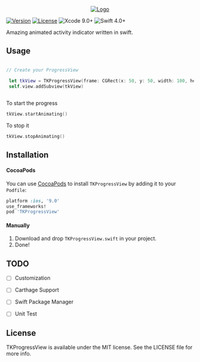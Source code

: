 
<p align="center">
	<a href="https://github.com/toseefkhilji/TKProgressView/">
        <img src="https://github.com/toseefkhilji/TKProgressView/blob/master/TKProgressView-logo.png" alt="Logo">
    </a>
</p>

[![Version](https://img.shields.io/cocoapods/v/TKProgressView.svg?style=flat)](http://cocoapods.org/pods/TKProgressView)
[![License](https://img.shields.io/github/license/toseefkhilji/TKProgressView.svg)](https://github.com/toseefkhilji/TKProgressView/blob/master/LICENSE?raw=true)
![Xcode 9.0+](https://img.shields.io/badge/Xcode-9.0%2B-blue.svg)
![Swift 4.0+](https://img.shields.io/badge/Swift-4.0%2B-orange.svg)

Amazing animated activity indicator written in swift.

## Usage

```swift

// Create your ProgressView

 let tkView = TKProgressView(frame: CGRect(x: 50, y: 50, width: 100, height: 100))
 self.view.addSubview(tkView)
 
```

To start the progress
```swift
tkView.startAnimating()
```

To stop it 
```swift
tkView.stopAnimating()
```


## Installation

#### CocoaPods
You can use [CocoaPods](http://cocoapods.org/) to install `TKProgressView` by adding it to your `Podfile`:

```ruby
platform :ios, '9.0'
use_frameworks!
pod 'TKProgressView'
```

#### Manually
1. Download and drop ```TKProgressView.swift``` in your project.  
2. Done! 

## TODO
 - [ ]  Customization
 - [ ]  Carthage Support
 - [ ]  Swift Package Manager
 - [ ]  Unit Test
 
 
## License
TKProgressView is available under the MIT license. See the LICENSE file for more info.
